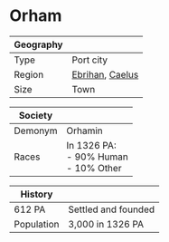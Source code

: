 # Orham

| Geography | |
| - | - |
| Type | Port city |
| Region | [Ebrihan](../Land/caelus.md#ebrihan), [Caelus](../Land/caelus.md) |
| Size | Town |

| Society | |
| - | - |
| Demonym | Orhamin |
| Races | In 1326 PA:<br>- 90% Human<br>- 10% Other |

| History | |
| - | - |
| 612 PA | Settled and founded |
| Population | 3,000 in 1326 PA |
